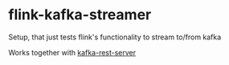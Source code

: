 # flink-kafka-streamer

Setup, that just tests flink's functionality to stream to/from kafka


Works together with [kafka-rest-server](https://github.com/zavalit/kafka-rest-server)
